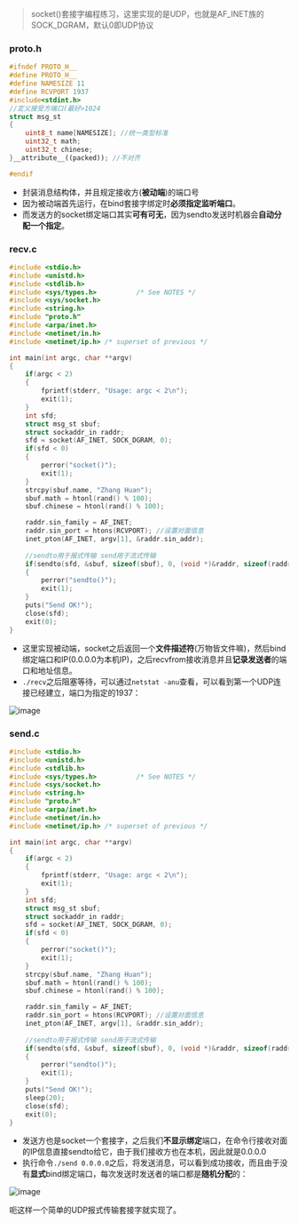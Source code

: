 > socket()套接字编程练习，这里实现的是UDP，也就是AF_INET族的SOCK_DGRAM，默认0即UDP协议

### proto.h
```cpp
#ifndef PROTO_H__
#define PROTO_H__
#define NAMESIZE 11
#define RCVPORT 1937
#include<stdint.h>
//定义接受方端口(最好>1024
struct msg_st
{
	uint8_t name[NAMESIZE]; //统一类型标准
	uint32_t math;
	uint32_t chinese;
}__attribute__((packed)); //不对齐

#endif
```
* 封装消息结构体，并且规定接收方(**被动端**)的端口号
* 因为被动端首先运行，在bind套接字绑定时**必须指定监听端口**。
* 而发送方的socket绑定端口其实**可有可无**，因为sendto发送时机器会**自动分配一个指定**。

### recv.c
```cpp
#include <stdio.h>
#include <unistd.h>
#include <stdlib.h>
#include <sys/types.h>          /* See NOTES */
#include <sys/socket.h>
#include <string.h>
#include "proto.h"
#include <arpa/inet.h>
#include <netinet/in.h>
#include <netinet/ip.h> /* superset of previous */

int main(int argc, char **argv)
{
	if(argc < 2)
	{
		fprintf(stderr, "Usage: argc < 2\n");
		exit(1);		
	}
	int sfd;
	struct msg_st sbuf;
	struct sockaddr_in raddr;
	sfd = socket(AF_INET, SOCK_DGRAM, 0);
	if(sfd < 0)
	{
		perror("socket()");
		exit(1);
	}
	strcpy(sbuf.name, "Zhang Huan");
	sbuf.math = htonl(rand() % 100);
	sbuf.chinese = htonl(rand() % 100);

	raddr.sin_family = AF_INET;
	raddr.sin_port = htons(RCVPORT); //设置对面信息
	inet_pton(AF_INET, argv[1], &raddr.sin_addr);
	
	//sendto用于报式传输 send用于流式传输
	if(sendto(sfd, &sbuf, sizeof(sbuf), 0, (void *)&raddr, sizeof(raddr)) < 0)
	{
		perror("sendto()");
		exit(1);
	}
	puts("Send OK!");
	close(sfd);
	exit(0);
}
```
* 这里实现被动端，socket之后返回一个**文件描述符**(万物皆文件嘛)，然后bind绑定端口和IP(0.0.0.0为本机IP)，之后recvfrom接收消息并且**记录发送者**的端口和地址信息。
* `./recv`之后阻塞等待，可以通过`netstat -anu`查看，可以看到第一个UDP连接已经建立，端口为指定的1937：

![image](https://user-images.githubusercontent.com/55400137/152160242-76f21ab3-5ee3-4aa0-9093-11cee52b33b8.png)


### send.c
```cpp
#include <stdio.h>
#include <unistd.h>
#include <stdlib.h>
#include <sys/types.h>          /* See NOTES */
#include <sys/socket.h>
#include <string.h>
#include "proto.h"
#include <arpa/inet.h>
#include <netinet/in.h>
#include <netinet/ip.h> /* superset of previous */

int main(int argc, char **argv)
{
	if(argc < 2)
	{
		fprintf(stderr, "Usage: argc < 2\n");
		exit(1);		
	}
	int sfd;
	struct msg_st sbuf;
	struct sockaddr_in raddr;
	sfd = socket(AF_INET, SOCK_DGRAM, 0);
	if(sfd < 0)
	{
		perror("socket()");
		exit(1);
	}
	strcpy(sbuf.name, "Zhang Huan");
	sbuf.math = htonl(rand() % 100);
	sbuf.chinese = htonl(rand() % 100);

	raddr.sin_family = AF_INET;
	raddr.sin_port = htons(RCVPORT); //设置对面信息
	inet_pton(AF_INET, argv[1], &raddr.sin_addr);
	
	//sendto用于报式传输 send用于流式传输
	if(sendto(sfd, &sbuf, sizeof(sbuf), 0, (void *)&raddr, sizeof(raddr)) < 0)
	{
		perror("sendto()");
		exit(1);
	}
	puts("Send OK!");
	sleep(20);
	close(sfd);
	exit(0);
}
```
* 发送方也是socket一个套接字，之后我们**不显示绑定**端口，在命令行接收对面的IP信息直接sendto给它，由于我们接收方也在本机，因此就是0.0.0.0
* 执行命令`./send 0.0.0.0`之后，将发送消息，可以看到成功接收，而且由于没有**显式**bind绑定端口，每次发送时发送者的端口都是**随机分配**的：

![image](https://user-images.githubusercontent.com/55400137/152160871-3ba1fef2-2a38-422b-9a62-9878e4c066a9.png)

呃这样一个简单的UDP报式传输套接字就实现了。
